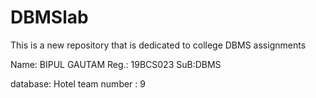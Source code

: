 # DBMSlab
This is a new repository that is dedicated to college DBMS assignments


Name: BIPUL GAUTAM
Reg.: 19BCS023
SuB:DBMS

database: Hotel
team number : 9
